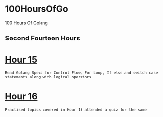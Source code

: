 # 100HoursOfGo
100 Hours Of Golang
## Second Fourteen Hours

# [Hour 15](hour15.go)
    Read Golang Specs for Control Flow, For Loop, If else and switch case statements along with logical operators

# [Hour 16](hour16.go)
    Practised topics covered in Hour 15 attended a quiz for the same
